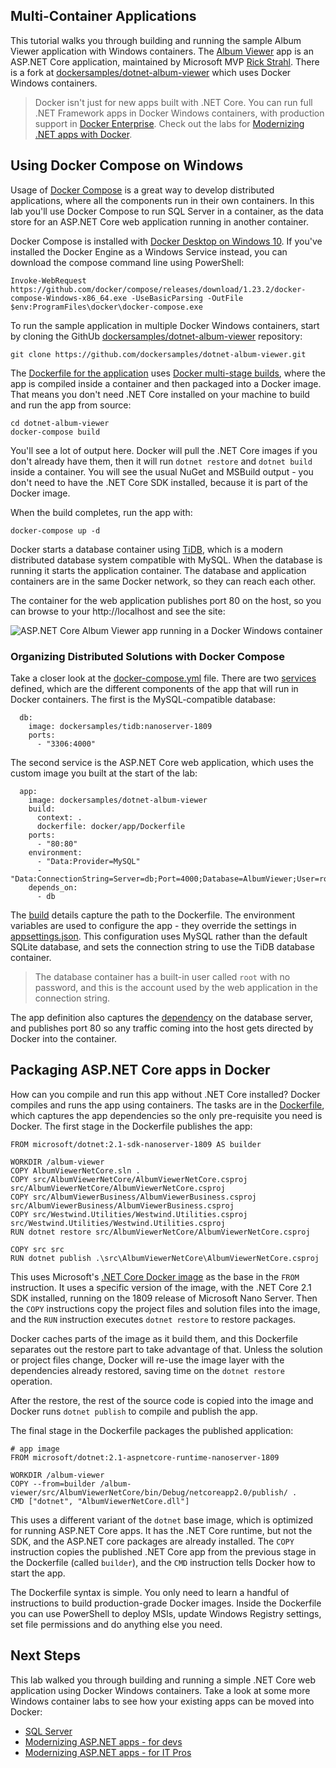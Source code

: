 ## Multi-Container Applications

This tutorial walks you through building and running the sample Album Viewer application with Windows containers. The [Album Viewer](https://github.com/RickStrahl/AlbumViewerVNext) app is an ASP.NET Core application, maintained by Microsoft MVP [Rick Strahl](https://weblog.west-wind.com). There is a fork at [dockersamples/dotnet-album-viewer](https://github.com/dockersamples/dotnet-album-viewer "link to forked version of Album Viewer") which uses Docker Windows containers.

> Docker isn't just for new apps built with .NET Core. You can run full .NET Framework apps in Docker Windows containers, with production support in [Docker Enterprise](https://www.docker.com/enterprise-edition). Check out the labs for [Modernizing .NET apps with Docker](https://github.com/docker/labs/tree/master/windows/modernize-traditional-apps).

## Using Docker Compose on Windows

Usage of [Docker Compose](https://docs.docker.com/compose/) is a great way to develop distributed applications, where all the components run in their own containers. In this lab you'll use Docker Compose to run SQL Server in a container, as the data store for an ASP.NET Core web application running in another container.

Docker Compose is installed with [Docker Desktop on Windows 10](https://www.docker.com/docker-windows). If you've installed the Docker Engine as a Windows Service instead, you can download the compose command line using PowerShell:

```
Invoke-WebRequest https://github.com/docker/compose/releases/download/1.23.2/docker-compose-Windows-x86_64.exe -UseBasicParsing -OutFile $env:ProgramFiles\docker\docker-compose.exe
```

To run the sample application in multiple Docker Windows containers, start by cloning the GithUb [dockersamples/dotnet-album-viewer](https://github.com/dockersamples/dotnet-album-viewer/) repository:

```
git clone https://github.com/dockersamples/dotnet-album-viewer.git
```

The [Dockerfile for the application](https://github.com/dockersamples/dotnet-album-viewer/blob/master/docker/app/Dockerfile) uses [Docker multi-stage builds](https://docs.docker.com/engine/userguide/eng-image/multistage-build/), where the app is compiled inside a container and then packaged into a Docker image. That means you don't need .NET Core installed on your machine to build and run the app from source:

```
cd dotnet-album-viewer
docker-compose build
```

You'll see a lot of output here. Docker will pull the .NET Core images if you don't already have them, then it will run `dotnet restore` and `dotnet build` inside a container. You will see the usual NuGet and MSBuild output - you don't need to have the .NET Core SDK installed, because it is part of the Docker image.

When the build completes, run the app with:

```
docker-compose up -d
```

Docker starts a database container using [TiDB](https://github.com/pingcap/tidb), which is a modern distributed database system compatible with MySQL. When the database is running it starts the application container. The database and application containers are in the same Docker network, so they can reach each other.

The container for the web application publishes port 80 on the host, so you can browse to your http://localhost and see the site:

![ASP.NET Core Album Viewer app running in a Docker Windows container](images/dotnet-album-viewer.png)


### Organizing Distributed Solutions with Docker Compose

Take a closer look at the [docker-compose.yml](https://github.com/dockersamples/dotnet-album-viewer/blob/master/docker-compose.yml) file. There are two [services](https://docs.docker.com/compose/compose-file/#service-configuration-reference) defined, which are the different components of the app that will run in Docker containers. The first is the MySQL-compatible database:

```
  db:
    image: dockersamples/tidb:nanoserver-1809
    ports:
      - "3306:4000"
```

The second service is the ASP.NET Core web application, which uses the custom image you built at the start of the lab:

```
  app:
    image: dockersamples/dotnet-album-viewer
    build:
      context: .
      dockerfile: docker/app/Dockerfile
    ports:
      - "80:80"
    environment:
      - "Data:Provider=MySQL"
      - "Data:ConnectionString=Server=db;Port=4000;Database=AlbumViewer;User=root;SslMode=None"      
    depends_on:
      - db
```

The [build](https://docs.docker.com/compose/compose-file/#build) details capture the path to the Dockerfile. The environment variables are used to configure the app - they override the settings in [appsettings.json](https://github.com/dockersamples/dotnet-album-viewer/blob/master/src/AlbumViewerNetCore/appsettings.json). This configuration uses MySQL rather than the default SQLite database, and sets the connection string to use the TiDB database container.

> The database container has a built-in user called `root` with no password, and this is the account used by the web application in the connection string.

The app definition also captures the [dependency](https://docs.docker.com/compose/compose-file/#depends_on) on the database server, and publishes port 80 so any traffic coming into the host gets directed by Docker into the container.

## Packaging ASP.NET Core apps in Docker

How can you compile and run this app without .NET Core installed? Docker compiles and runs the app using containers. The tasks are in the [Dockerfile](https://github.com/dockersamples/dotnet-album-viewer/blob/master/docker/app/Dockerfile), which captures the app dependencies so the only pre-requisite you need is Docker. The first stage in the Dockerfile publishes the app:

```
FROM microsoft/dotnet:2.1-sdk-nanoserver-1809 AS builder

WORKDIR /album-viewer
COPY AlbumViewerNetCore.sln .
COPY src/AlbumViewerNetCore/AlbumViewerNetCore.csproj src/AlbumViewerNetCore/AlbumViewerNetCore.csproj
COPY src/AlbumViewerBusiness/AlbumViewerBusiness.csproj src/AlbumViewerBusiness/AlbumViewerBusiness.csproj
COPY src/Westwind.Utilities/Westwind.Utilities.csproj src/Westwind.Utilities/Westwind.Utilities.csproj
RUN dotnet restore src/AlbumViewerNetCore/AlbumViewerNetCore.csproj

COPY src src
RUN dotnet publish .\src\AlbumViewerNetCore\AlbumViewerNetCore.csproj
```

This uses Microsoft's [.NET Core Docker image](https://hub.docker.com/r/microsoft/dotnet) as the base in the `FROM` instruction. It uses a specific version of the image, with the .NET Core 2.1 SDK installed, running on the 1809 release of Microsoft Nano Server. Then the `COPY` instructions copy the project files and solution files into the image, and the `RUN` instruction executes `dotnet restore` to restore packages.

Docker caches parts of the image as it build them, and this Dockerfile separates out the restore part to take advantage of that. Unless the solution or project files change, Docker will re-use the image layer with the dependencies already restored, saving time on the `dotnet restore` operation.

After the restore, the rest of the source code is copied into the image and Docker runs `dotnet publish` to compile and publish the app.

The final stage in the Dockerfile packages the published application:

```
# app image
FROM microsoft/dotnet:2.1-aspnetcore-runtime-nanoserver-1809

WORKDIR /album-viewer
COPY --from=builder /album-viewer/src/AlbumViewerNetCore/bin/Debug/netcoreapp2.0/publish/ .
CMD ["dotnet", "AlbumViewerNetCore.dll"]
```

This uses a different variant of the `dotnet` base image, which is optimized for running ASP.NET Core apps. It has the .NET Core runtime, but not the SDK, and the ASP.NET core packages are already installed. The `COPY` instruction copies the published .NET Core app from the previous stage in the Dockerfile (called `builder`), and the `CMD` instruction tells Docker how to start the app.

The Dockerfile syntax is simple. You only need to learn a handful of instructions to build production-grade Docker images. Inside the Dockerfile you can use PowerShell to deploy MSIs, update Windows Registry settings, set file permissions and do anything else you need.

## Next Steps

This lab walked you through building and running a simple .NET Core web application using Docker Windows containers. Take a look at some more Windows container labs to see how your existing apps can be moved into Docker:

* [SQL Server](https://github.com/docker/labs/blob/master/windows/sql-server/README.md)
* [Modernizing ASP.NET apps - for devs](https://github.com/docker/labs/tree/master/windows/modernize-traditional-apps/modernize-aspnet)
* [Modernizing ASP.NET apps - for IT Pros](https://github.com/docker/labs/tree/master/windows/modernize-traditional-apps/modernize-aspnet-ops)
